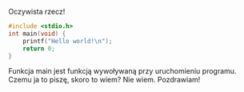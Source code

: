 Oczywista rzecz!
```c
#include <stdio.h>
int main(void) {
	printf("Hello world!\n");
	return 0;
}
```
Funkcja main jest funkcją wywoływaną przy uruchomieniu programu. Czemu ja to piszę, skoro to wiem? Nie wiem. Pozdrawiam!